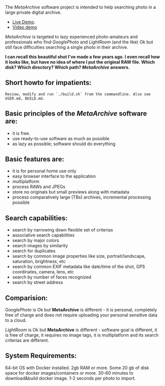 The *MetaArchive* software project is intended to help searching photo in a large
private digital archive.

* [Live Demo](http://37.139.9.192/apex/f?p=101).
* [Video demo](https://youtu.be/JMDMsKdvT30)

*MetaArchive* is targeted to lazy experienced photo-amateurs and professionals
who find *GooglePhoto* and *LightRoom* (and the like) Ok but still face difficulties searching a single photo
in their archive.

**I can recall this beautiful shot I've made a few years ago. I even recall how it looks like, but
have no idea of where I put the original RAW file. Which disk? Which directory? Which path? *MetaArchive* answers.**

## Short howto for impatients: 
	Review, modify and run `./build.sh` from the commandline. Also see USER.md, BUILD.md.

## Basic principles of the *MetaArchive* software are:
 * it is free.
 * use ready-to-use software as much as possible
 * as lazy as possible; software should do everything

## Basic features are:
 * it is for personal home use only
 * easy browser interface to the application
 * multiplatform
 * process RAWs and JPEGs
 * store no originals but small previews along with metadata
 * process comparatively large (TBs) archives, incremental processing possible

## Search capabilities:
 * search by narrowing down flexible set of criterias
 * associative search capabilities
 * search by major colors
 * search images by similarity
 * search for duplicates
 * search by common image properties like size, portrait/landscape, saturation, brightness, etc
 * search by common EXIF metadata like date/time of the shot, GPS coordinates, camera, lens, etc
 * search by number of faces recognized
 * search by street address


## Comparision:

*GooglePhoto* is Ok but **MetaArchive** is different - it is personal, completely free of charge 
and does not require uploading your personal sensitive data to a cloud.

*LightRoom* is Ok but **MetaArchive** is different - software goal is different, it is free of charge, 
it requires no image tags, it is multiplatform and its search criterias are different.

## System Requirements:

64-bit OS with Docker installed. 2gb RAM or more. Some 20 gb of disk space for docker images/containers or more. 
30-60 minutes to download&build docker image. 1-2 seconds per photo to import.
